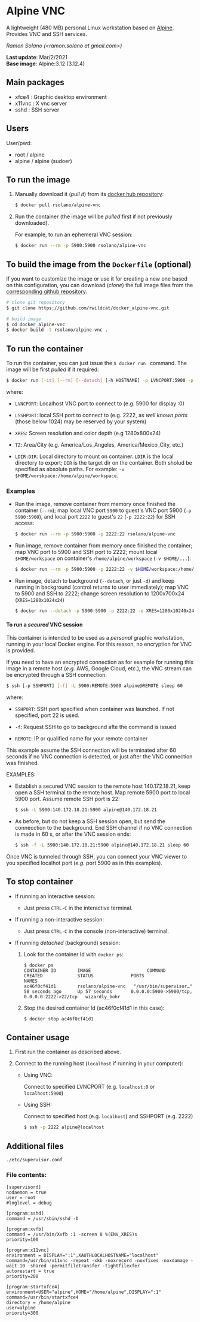 # Alpine VNC

A lightweight (480 MB) personal Linux workstation based on [Alpine](https://alpinelinux.org). Provides VNC and SSH services.

*Ramon Solano (<ramon.solano at gmail.com>)*

**Last update**: Mar/2/2021    
**Base image**: Alpine:3.12 (3.12.4)

## Main packages

* xfce4   : Graphic desktop environment
* x11vnc  : X vnc server
* sshd    : SSH server

## Users

User/pwd:

* root / alpine
* alpine / alpine (sudoer)

## To run the image

1. Manually download it (*pull it*) from its [docker hub repository](https://cloud.docker.com/u/rsolano/repository/docker/rsolano/alpine-vnc):

   ```sh
   $ docker pull rsolano/alpine-vnc
   ```

2. Run the container (the image will be *pulled* first if not previously downloaded).

	For example, to run an ephemeral VNC session:

	```sh
   $ docker run --rm -p 5900:5900 rsolano/alpine-vnc
   ```



## To build the image from the `Dockerfile` (optional)

If you want to customize the image or use it for creating a new one based on this configuration, you can download (*clone*) the full image files from the [corresponding github repository](https://github.com/rwildcat/docker_alpine-vnc). 

```sh
# clone git repository
$ git clone https://github.com/rwildcat/docker_alpine-vnc.git

# build image
$ cd docker_alpine-vnc
$ docker build -t rsolano/alpine-vnc .
```

## To run the container

To run the container, you can just issue the `$ docker run `   command. The image will be first *pulled* if it required:

```sh
$ docker run [-it] [--rm] [--detach] [-h HOSTNAME] -p LVNCPORT:5900 -p LSSHPORT:22 [-e XRES=1280x800x24] [-e TZ=Etc/UTC] [-v LDIR:DIR] rsolano/alpine-vnc
```

where:

* `LVNCPORT`: Localhost VNC port to connect to (e.g. 5900 for display :0)

* `LSSHPORT`: local SSH port to connect to (e.g. 2222, as *well known ports* (those below 1024) may be reserved by your system)

* `XRES`: Screen resolution and color depth (e.g 1280x800x24)

* `TZ`: Area/City (e.g. America/Los_Angeles, America/Mexico_City, etc.)

* `LDIR:DIR`: Local directory to mount on container. `LDIR` is the local directory to export; `DIR` is the target dir on the container.  Both sholud be specified as absolute paths. For example: `-v $HOME/worskpace:/home/alpine/workspace`.

### Examples

* Run the image, remove container from memory once finished the container (`--rm`); map local VNC port `5900`  to guest's VNC port 5900 (`-p 5900:5900`), and local port `2222` to guest's `22`  (`-p 2222:22`) for SSH access:

	```sh
	$ docker run --rm -p 5900:5900 -p 2222:22 rsolano/alpine-vnc
	```

* Run image, remove container from memory once finished the container; map VNC port to 5900 and SSH port to 2222; mount local `$HOME/workspace` on container's `/home/alpine/workspace` (`-v $HOME/...`):

	```sh
	$ docker run --rm -p 5900:5900 -p 2222:22 -v $HOME/workspace:/home/alpine/workspace rsolano/alpine-vnc
	```

* Run image, detach to background (`--detach`, or just `-d`) and keep running in background (control returns to user immediately); map VNC to 5900 and SSH to 2222; change screen resolution to 1200x700x24 (`XRES=1280x1024x24`)

	```sh
	$ docker run --detach -p 5900:5900 -p 2222:22 -e XRES=1280x10240x24 rsolano/alpine-vnc
	```

#### To run a ***secured*** VNC session

This container is intended to be used as a *personal* graphic workstation, running in your local Docker engine. For this reason, no encryption for VNC is provided. 

If you need to have an encrypted connection as for example for running this image in a remote host (*e.g.* AWS, Google Cloud, etc.), the VNC stream can be encrypted through a SSH connection:

```sh
$ ssh [-p SSHPORT] [-f] -L 5900:REMOTE:5900 alpine@REMOTE sleep 60
```
where:

* `SSHPORT`: SSH port specified when container was launched. If not specified, port 22 is used.

* `-f`: Request SSH to go to background afte the command is issued

* `REMOTE`: IP or qualified name for your remote container

This example assume the SSH connection will be terminated after 60 seconds if no VNC connection is detected, or just after the VNC connection was finished.

EXAMPLES:

* Establish a secured VNC session to the remote host 140.172.18.21, keep open a SSH terminal to the remote host. Map remote 5900 port to local 5900 port. Assume remote SSH port is 22:

	```sh
	$ ssh -L 5900:140.172.18.21:5900 alpine@140.172.18.21
	```

* As before, but do not keep a SSH session open, but send the connecction to the background. End SSH channel if no VNC connection is made in 60 s, or after the VNC session ends:

	```sh
	$ ssh -f -L 5900:140.172.18.21:5900 alpine@140.172.18.21 sleep 60
	```

Once VNC is tunneled through SSH, you can connect your VNC viewer to you specified localhot port (*e.g.* port 5900 as in this examples).


## To stop container

* If running an interactive session:

  * Just press `CTRL-C` in the interactive terminal.

* If running a non-interactive session:

  * Just press `CTRL-C` in the console (non-interactive) terminal.


* If running *detached* (background) session:

	1. Look for the container Id with `docker ps`:   
	
		```
		$ docker ps
		CONTAINER ID        IMAGE                     COMMAND                  CREATED             STATUS              PORTS                                          NAMES
		ac46f0cf41d1        rsolano/alpine-vnc   "/usr/bin/supervisor…"   58 seconds ago      Up 57 seconds       0.0.0.0:5900->5900/tcp, 0.0.0.0:2222->22/tcp   wizardly_bohr
		```

	2. Stop the desired container Id (ac46f0cf41d1 in this case):

		```sh
		$ docker stop ac46f0cf41d1
		```
		
 ## Container usage
 
1. First run the container as described above.

2. Connect to the running host (`localhost` if running in your computer):

	* Using VNC: 

		Connect to specified LVNCPORT (e.g. `localhost:0` or `localhost:5900`)
		 
	* Using SSH: 

		Connect to specified host (e.g. `localhost`) and SSHPORT (e.g. 2222) 
		
		```sh
		$ ssh -p 2222 alpine@localhost
		```

## Additional files

    ./etc/supervisor.conf

### File contents:    

	[supervisord]
	nodaemon = true
	user = root
	#loglevel = debug
	
	[program:sshd]
	command = /usr/sbin/sshd -D
	
	[program:xvfb]
	command = /usr/bin/Xvfb :1 -screen 0 %(ENV_XRES)s
	priority=100
	
	[program:x11vnc]
	environment = DISPLAY=":1",XAUTHLOCALHOSTNAME="localhost"
	command=/usr/bin/x11vnc -repeat -xkb -noxrecord -noxfixes -noxdamage -wait 10 -shared -permitfiletransfer -tightfilexfer
	autorestart = true
	priority=200
	
	[program:startxfce4]
	environment=USER="alpine",HOME="/home/alpine",DISPLAY=":1"
	command=/usr/bin/startxfce4
	directory = /home/alpine
	user=alpine
	priority=300
